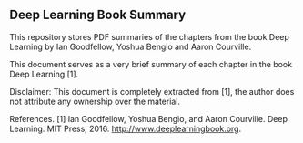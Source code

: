 ## Deep Learning Book Summary

This repository stores PDF summaries of the chapters from the book Deep Learning by Ian Goodfellow, Yoshua Bengio and Aaron Courville.

This document serves as a very brief summary of each chapter in the book Deep Learning [1].

Disclaimer: This document is completely extracted from [1], the author does not attribute any ownership over the material.

References.
[1] Ian Goodfellow, Yoshua Bengio, and Aaron Courville. Deep Learning. MIT Press, 2016. http://www.deeplearningbook.org.
